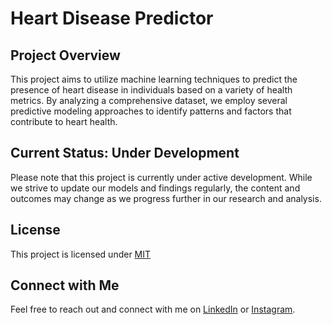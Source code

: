 # Heart Disease Predictor


## Project Overview
This project aims to utilize machine learning techniques to predict the presence of heart disease in individuals based on a variety of health metrics. By analyzing a comprehensive dataset, we employ several predictive modeling approaches to identify patterns and factors that contribute to heart health.

## Current Status: Under Development
Please note that this project is currently under active development. While we strive to update our models and findings regularly, the content and outcomes may change as we progress further in our research and analysis.

## License

This project is licensed under [MIT](LICENSE)


## Connect with Me

Feel free to reach out and connect with me on [LinkedIn](https://www.linkedin.com/in/sherwinvishesh) or [Instagram](https://www.instagram.com/sherwinvishesh/).
